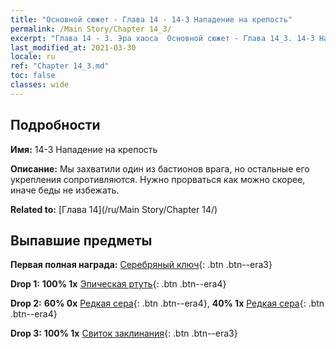 ```yaml
---
title: "Основной сюжет - Глава 14 - 14-3 Нападение на крепость"
permalink: /Main Story/Chapter 14_3/
excerpt: "Глава 14 - 3. Эра хаоса  Основной сюжет - Глава 14_3. 14-3 Нападение на крепость"
last_modified_at: 2021-03-30
locale: ru
ref: "Chapter 14_3.md"
toc: false
classes: wide
---
```


## Подробности

 **Имя:** 14-3 Нападение на крепость

 **Описание:** Мы захватили один из бастионов врага, но остальные его укрепления сопротивляются. Нужно прорваться как можно скорее, иначе беды не избежать.

 **Related to:** [Глава 14](/ru/Main Story/Chapter 14/)

## Выпавшие предметы

 **Первая полная награда:** [Серебряный ключ](/ru/Items/con_693/){: .btn .btn--era3}

 **Drop 1:** **100% 1x** [Эпическая ртуть](/ru/Items/mat_49/){: .btn .btn--era4}

 **Drop 2:** **60% 0x** [Редкая сера](/ru/Items/mat_43/){: .btn .btn--era4}, **40% 1x** [Редкая сера](/ru/Items/mat_43/){: .btn .btn--era4}

 **Drop 3:** **100% 1x** [Свиток заклинания](/ru/Items/con_694/){: .btn .btn--era3}


